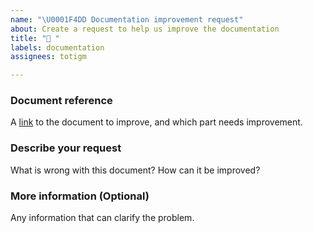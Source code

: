 ```yaml
---
name: "\U0001F4DD Documentation improvement request"
about: Create a request to help us improve the documentation
title: "📝 "
labels: documentation
assignees: totigm

---
```


### Document reference
A [link](https://github.com/totigm/twitter-crypto-bot#readme) to the document to improve, and which part needs improvement.

### Describe your request
What is wrong with this document? How can it be improved?

### More information (Optional)
Any information that can clarify the problem.
